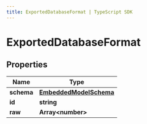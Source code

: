 ```yaml
---
title: ExportedDatabaseFormat | TypeScript SDK
---
```



# ExportedDatabaseFormat


## Properties

Name | Type
------------ | -------------
**schema** | [**EmbeddedModelSchema**](EmbeddedModelSchema)
**id** | **string**
**raw** | **Array&lt;number&gt;**


